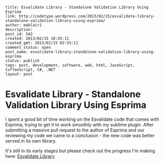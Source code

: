 ```
title: Esvalidate Library - Standalone Validation Library Using Esprima
link: http://codetype.wordpress.com/2013/02/15/esvalidate-library-standalone-validation-library-using-esprima/
author: mablair2
description:
post_id: 542
created: 2013/02/15 10:55:11
created_gmt: 2013/02/15 02:55:11
comment_status: open
post_name: esvalidate-library-standalone-validation-library-using-esprima
status: publish
tags: post, development, software, web, html, JavaScript, CoffeeScript, C#, .NET
layout: post
```

# Esvalidate Library - Standalone Validation Library Using Esprima

I spent a good bit of time working on the Esvalidate code that comes with Esprima, trying to get it to work smoothly with my sublime plugin. After submitting a massive pull request to the author of Esprima and our reviewing my code we came to a conclusion - the new code was better served in its own library.

It's still in its early stages but please check out the progress I'm making here: [Esvalidate Library](http://www.github.com/esvalidate)

